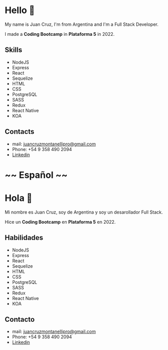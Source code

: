 # **Hello** 👋

My name is Juan Cruz, I'm from Argentina and I'm a Full Stack Developer.

I made a **Coding Bootcamp**  in **Plataforma 5**  in 2022.

## Skills

- NodeJS 
- Express 
- React 
- Sequelize 
- HTML 
- CSS
- PostgreSQL
- SASS 
- Redux 
- React Native
- KOA

## Contacts

- mail: juancruzmontanellipro@gmail.com 
- Phone: +54 9 358 490 2094
- [Linkedin](https://www.linkedin.com/in/juan-cruz-montanelli/)

# ~~ Español ~~

#  **Hola** 👋

Mi nombre es Juan Cruz, soy de Argentina y soy un desarollador Full Stack.

Hice un **Coding Bootcamp**  en **Plataforma 5**  en 2022.

## Habilidades

- NodeJS 
- Express 
- React 
- Sequelize 
- HTML 
- CSS
- PostgreSQL
- SASS 
- Redux 
- React Native
- KOA

## Contacto

- mail: juancruzmontanellipro@gmail.com 
- Phone: +54 9 358 490 2094
- [Linkedin](https://www.linkedin.com/in/juan-cruz-montanelli/)
